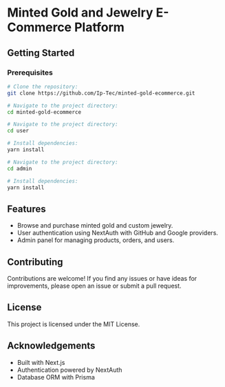 # Minted Gold and Jewelry E-Commerce Platform

## Getting Started

### Prerequisites

```bash
# Clone the repository:
git clone https://github.com/Ip-Tec/minted-gold-ecommerce.git

# Navigate to the project directory:
cd minted-gold-ecommerce

# Navigate to the project directory:
cd user

# Install dependencies:
yarn install

# Navigate to the project directory:
cd admin

# Install dependencies:
yarn install
```
## Features

- Browse and purchase minted gold and custom jewelry.
- User authentication using NextAuth with GitHub and Google providers.
- Admin panel for managing products, orders, and users.

## Contributing
Contributions are welcome! If you find any issues or have ideas for improvements, please open an issue or submit a pull request.

## License
This project is licensed under the MIT License.

## Acknowledgements
- Built with Next.js
- Authentication powered by NextAuth
- Database ORM with Prisma
